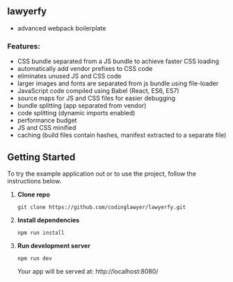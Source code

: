 ## lawyerfy
- advanced webpack boilerplate


### Features:
- CSS bundle separated from a JS bundle to achieve faster CSS loading
- automatically add vendor prefixes to CSS code
- eliminates unused JS and CSS code
- larger images and fonts are separated from js bundle using file-loader
- JavaScript code compiled using Babel (React, ES6, ES7)
- source maps for JS and CSS files for easier debugging
- bundle splitting (app separated from vendor)
- code splitting (dynamic imports enabled)
- performance budget
- JS and CSS minified
- caching (build files contain hashes, manifest extracted to a separate file)


## Getting Started
To try the example application out or to use the project, follow the instructions below.

1. **Clone repo**

    `git clone https://github.com/codinglawyer/lawyerfy.git`

2. **Install dependencies**

    `npm run install`

3. **Run development server**

   `npm run dev`

   Your app will be served at: http://localhost:8080/
